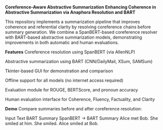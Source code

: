 **Coreference-Aware Abstractive Summarization**
**Enhancing Coherence in Abstractive Summarization via Anaphora Resolution and BART**

This repository implements a summarization pipeline that improves coherence and referential clarity by resolving coreference chains before summary generation. We combine a SpanBERT-based coreference resolver with BART-based abstractive summarization models, demonstrating improvements in both automatic and human evaluations.

**Features**
Coreference resolution using SpanBERT (via AllenNLP)

Abstractive summarization using BART (CNN/DailyMail, XSum, SAMSum)

Tkinter-based GUI for demonstration and comparison

Offline support for all models (no internet access required)

Evaluation module for ROUGE, BERTScore, and pronoun accuracy

Human evaluation interface for Coherence, Fluency, Factuality, and Clarity

**Demo**
Compare summaries before and after coreference resolution:

Input Text	BART Summary	SpanBERT → BART Summary
Alice met Bob. She smiled at him.	She smiled.	Alice smiled at Bob.
